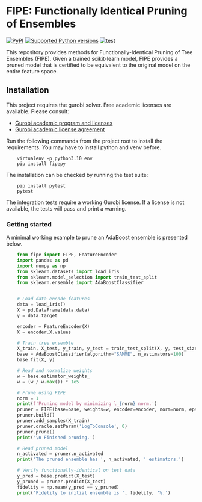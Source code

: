 # FIPE: Functionally Identical Pruning of Ensembles

[![PyPI](https://img.shields.io/pypi/v/fipepy
)](https://pypi.org/project/fipepy/)
[![Supported Python
versions](https://img.shields.io/pypi/pyversions/fipepy.svg)](https://pypi.org/project/fipepy/)
![test](https://github.com/eminyous/fipe/actions/workflows/main.yml/badge.svg)

This repository provides methods for Functionally-Identical Pruning of Tree Ensembles (FIPE). Given a trained scikit-learn model, FIPE provides a pruned model that is certified to be equivalent to the original model on the entire feature space.

## Installation

This project requires the gurobi solver. Free academic licenses are available. Please consult:

- [Gurobi academic program and licenses](https://www.gurobi.com/academia/academic-program-and-licenses/)
- [Gurobi academic license agreement](https://www.gurobi.com/downloads/end-user-license-agreement-academic/)

Run the following commands from the project root to install the requirements. You may have to install python and venv before.

```shell
    virtualenv -p python3.10 env
    pip install fipepy
```

The installation can be checked by running the test suite:

```shell
    pip install pytest
    pytest
```

The integration tests require a working Gurobi license. If a license is not available, the tests will pass and print a warning.

### Getting started

A minimal working example to prune an AdaBoost ensemble is presented below.

```python
    from fipe import FIPE, FeatureEncoder
    import pandas as pd
    import numpy as np
    from sklearn.datasets import load_iris
    from sklearn.model_selection import train_test_split
    from sklearn.ensemble import AdaBoostClassifier


    # Load data encode features
    data = load_iris()
    X = pd.DataFrame(data.data)
    y = data.target

    encoder = FeatureEncoder(X)
    X = encoder.X.values

    # Train tree ensemble
    X_train, X_test, y_train, y_test = train_test_split(X, y, test_size=0.2)
    base = AdaBoostClassifier(algorithm="SAMME", n_estimators=100)
    base.fit(X, y)

    # Read and normalize weights
    w = base.estimator_weights_
    w = (w / w.max()) * 1e5

    # Prune using FIPE
    norm = 1
    print(f'Pruning model by minimizing l_{norm} norm.')
    pruner = FIPE(base=base, weights=w, encoder=encoder, norm=norm, eps=1e-6)
    pruner.build()
    pruner.add_samples(X_train)
    pruner.oracle.setParam('LogToConsole', 0)
    pruner.prune()
    print('\n Finished pruning.')

    # Read pruned model
    n_activated = pruner.n_activated
    print('The pruned ensemble has ', n_activated, ' estimators.')

    # Verify functionally-identical on test data
    y_pred = base.predict(X_test)
    y_pruned = pruner.predict(X_test)
    fidelity = np.mean(y_pred == y_pruned)
    print('Fidelity to initial ensemble is ', fidelity, '%.')
```
